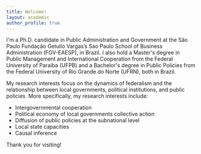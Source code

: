 ```yaml
---
title: Welcome!
layout: academic
author_profile: true
---
```


I'm a Ph.D. candidate in Public Administration and Government at the São Paulo Fundação Getulio Vargas’s Sao Paulo School of Business Administration (FGV-EAESP), in Brazil. I also hold a Master's degree in Public Management and International Cooperation from the Federal University of Paraíba (UFPB) and a Bachelor's degree in Public Policies from the Federal University of Rio Grande do Norte (UFRN), both in Brazil.

My research interests focus on the dynamics of federalism and the relationship between local governments, political institutions, and public policies. More specifically, my research interests include:

- Intergovernmental cooperation
- Political economy of local governments collective action
- Diffusion of public policies at the subnational level
- Local state capacities
- Causal inference

Thank you for visiting!



